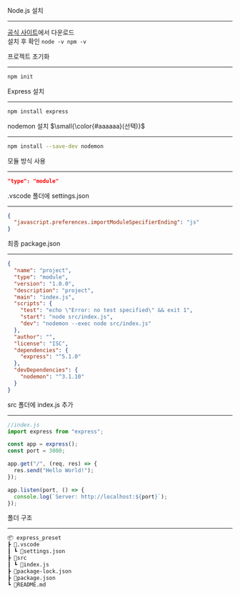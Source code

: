 Node.js 설치

---

[공식 사이트](https://nodejs.org/)에서 다운로드  
 설치 후 확인
`node -v npm -v`

프로젝트 초기화

---

```bash
npm init
```

Express 설치

---

```bash
npm install express
```

nodemon 설치 $\small{\color{#aaaaaa}(선택)}$

---

```bash
npm install --save-dev nodemon
```

모듈 방식 사용

---

```json
"type": "module"
```

.vscode 폴더에
settings.json

---

```json
{
  "javascript.preferences.importModuleSpecifierEnding": "js"
}
```

최종 package.json

---

```json
{
  "name": "project",
  "type": "module",
  "version": "1.0.0",
  "description": "project",
  "main": "index.js",
  "scripts": {
    "test": "echo \"Error: no test specified\" && exit 1",
    "start": "node src/index.js",
    "dev": "nodemon --exec node src/index.js"
  },
  "author": "",
  "license": "ISC",
  "dependencies": {
    "express": "^5.1.0"
  },
  "devDependencies": {
    "nodemon": "^3.1.10"
  }
}
```

src 폴더에
index.js 추가

---

```js
//index.js
import express from "express";

const app = express();
const port = 3000;

app.get("/", (req, res) => {
  res.send("Hello World!");
});

app.listen(port, () => {
  console.log(`Server: http://localhost:${port}`);
});
```

폴더 구조

---

```markdown
📦 express_preset
┣ 📂.vscode
┃ ┗ 📜settings.json
┣ 📂src
┃ ┗ 📜index.js
┣ 📜package-lock.json
┣ 📜package.json
┗ 📜README.md
```
